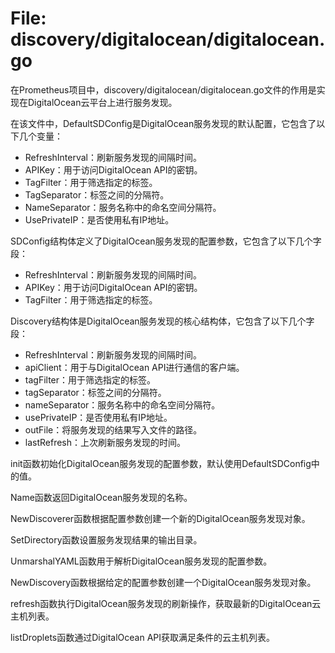 # File: discovery/digitalocean/digitalocean.go

在Prometheus项目中，discovery/digitalocean/digitalocean.go文件的作用是实现在DigitalOcean云平台上进行服务发现。

在该文件中，DefaultSDConfig是DigitalOcean服务发现的默认配置，它包含了以下几个变量：
- RefreshInterval：刷新服务发现的间隔时间。
- APIKey：用于访问DigitalOcean API的密钥。
- TagFilter：用于筛选指定的标签。
- TagSeparator：标签之间的分隔符。
- NameSeparator：服务名称中的命名空间分隔符。
- UsePrivateIP：是否使用私有IP地址。

SDConfig结构体定义了DigitalOcean服务发现的配置参数，它包含了以下几个字段：
- RefreshInterval：刷新服务发现的间隔时间。
- APIKey：用于访问DigitalOcean API的密钥。
- TagFilter：用于筛选指定的标签。

Discovery结构体是DigitalOcean服务发现的核心结构体，它包含了以下几个字段：
- RefreshInterval：刷新服务发现的间隔时间。
- apiClient：用于与DigitalOcean API进行通信的客户端。
- tagFilter：用于筛选指定的标签。
- tagSeparator：标签之间的分隔符。
- nameSeparator：服务名称中的命名空间分隔符。
- usePrivateIP：是否使用私有IP地址。
- outFile：将服务发现的结果写入文件的路径。
- lastRefresh：上次刷新服务发现的时间。

init函数初始化DigitalOcean服务发现的配置参数，默认使用DefaultSDConfig中的值。

Name函数返回DigitalOcean服务发现的名称。

NewDiscoverer函数根据配置参数创建一个新的DigitalOcean服务发现对象。

SetDirectory函数设置服务发现结果的输出目录。

UnmarshalYAML函数用于解析DigitalOcean服务发现的配置参数。

NewDiscovery函数根据给定的配置参数创建一个DigitalOcean服务发现对象。

refresh函数执行DigitalOcean服务发现的刷新操作，获取最新的DigitalOcean云主机列表。

listDroplets函数通过DigitalOcean API获取满足条件的云主机列表。

